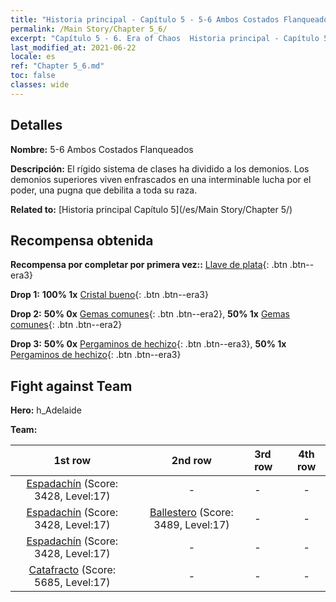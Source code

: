 ```yaml
---
title: "Historia principal - Capítulo 5 - 5-6 Ambos Costados Flanqueados"
permalink: /Main Story/Chapter 5_6/
excerpt: "Capítulo 5 - 6. Era of Chaos  Historia principal - Capítulo 5_6. 5-6 Ambos Costados Flanqueados"
last_modified_at: 2021-06-22
locale: es
ref: "Chapter 5_6.md"
toc: false
classes: wide
---
```


## Detalles

 **Nombre:** 5-6 Ambos Costados Flanqueados

 **Descripción:** El rígido sistema de clases ha dividido a los demonios. Los demonios superiores viven enfrascados en una interminable lucha por el poder, una pugna que debilita a toda su raza.

 **Related to:** [Historia principal Capítulo 5](/es/Main Story/Chapter 5/)

## Recompensa obtenida

 **Recompensa por completar por primera vez::** [Llave de plata](/ItemsES/con_693/){: .btn .btn--era3}

 **Drop 1:** **100% 1x** [Cristal bueno](/ItemsES/mat_17/){: .btn .btn--era3}

 **Drop 2:** **50% 0x** [Gemas comunes](/ItemsES/mat_10/){: .btn .btn--era2}, **50% 1x** [Gemas comunes](/ItemsES/mat_10/){: .btn .btn--era2}

 **Drop 3:** **50% 0x** [Pergaminos de hechizo](/ItemsES/con_694/){: .btn .btn--era3}, **50% 1x** [Pergaminos de hechizo](/ItemsES/con_694/){: .btn .btn--era3}


## Fight against Team
 **Hero:** h_Adelaide

 **Team:**


  | 1st row | 2nd row | 3rd row | 4th row |
  |:----:|:----:|:----|:----:|
  | [Espadachín](/es/units/Swordsman/) (Score: 3428, Level:17)  | - | - | - |
  | [Espadachín](/es/units/Swordsman/) (Score: 3428, Level:17)  | [Ballestero](/es/units/Marksman/) (Score: 3489, Level:17)  | - | - |
  | [Espadachín](/es/units/Swordsman/) (Score: 3428, Level:17)  | - | - | - |
  | [Catafracto](/es/units/Cavalier/) (Score: 5685, Level:17)  | - | - | - |


